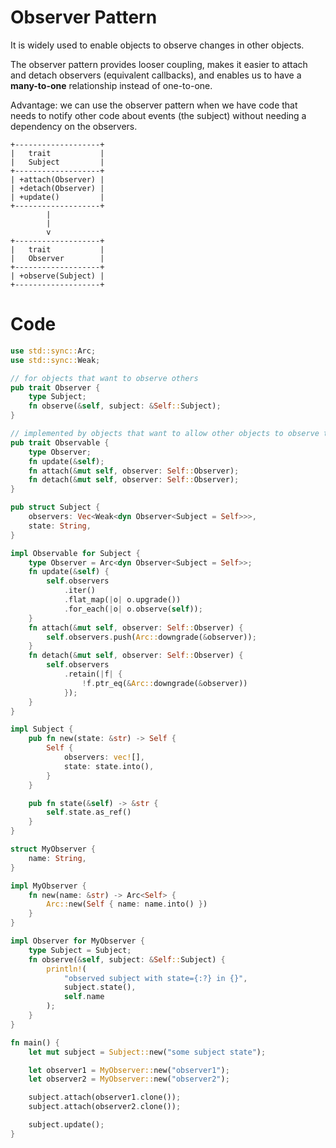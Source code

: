 # Observer Pattern
It is widely used to enable objects to observe changes in other objects.

The observer pattern provides looser coupling, makes it easier to attach and
detach observers (equivalent callbacks), and enables us to have a 
**many-to-one** relationship instead of one-to-one.

Advantage: we can use the observer pattern when we have code that needs to 
notify other code about events (the subject) without needing a dependency on 
the observers.
```
+-------------------+
|   trait           |
|   Subject         |
+-------------------+
| +attach(Observer) |
| +detach(Observer) |
| +update()         |
+-------------------+
        |
        |
        v
+-------------------+
|   trait           |
|   Observer        |
+-------------------+
| +observe(Subject) |
+-------------------+
```

# Code
```rust
use std::sync::Arc;
use std::sync::Weak;

// for objects that want to observe others
pub trait Observer {
    type Subject;
    fn observe(&self, subject: &Self::Subject);
}

// implemented by objects that want to allow other objects to observe them
pub trait Observable {
    type Observer;
    fn update(&self);
    fn attach(&mut self, observer: Self::Observer);
    fn detach(&mut self, observer: Self::Observer);
}

pub struct Subject {
    observers: Vec<Weak<dyn Observer<Subject = Self>>>,
    state: String,
}

impl Observable for Subject {
    type Observer = Arc<dyn Observer<Subject = Self>>;
    fn update(&self) {
        self.observers
            .iter()
            .flat_map(|o| o.upgrade())
            .for_each(|o| o.observe(self));
    }
    fn attach(&mut self, observer: Self::Observer) {
        self.observers.push(Arc::downgrade(&observer));
    }
    fn detach(&mut self, observer: Self::Observer) {
        self.observers
            .retain(|f| {
                !f.ptr_eq(&Arc::downgrade(&observer))
            });
    }
}

impl Subject {
    pub fn new(state: &str) -> Self {
        Self {
            observers: vec![],
            state: state.into(),
        }
    }

    pub fn state(&self) -> &str {
        self.state.as_ref()
    }
}

struct MyObserver {
    name: String,
}

impl MyObserver {
    fn new(name: &str) -> Arc<Self> {
        Arc::new(Self { name: name.into() })
    }
}

impl Observer for MyObserver {
    type Subject = Subject;
    fn observe(&self, subject: &Self::Subject) {
        println!(
            "observed subject with state={:?} in {}",
            subject.state(),
            self.name
        );
    }
}

fn main() {
    let mut subject = Subject::new("some subject state");

    let observer1 = MyObserver::new("observer1");
    let observer2 = MyObserver::new("observer2");

    subject.attach(observer1.clone());
    subject.attach(observer2.clone());

    subject.update();
}
```
